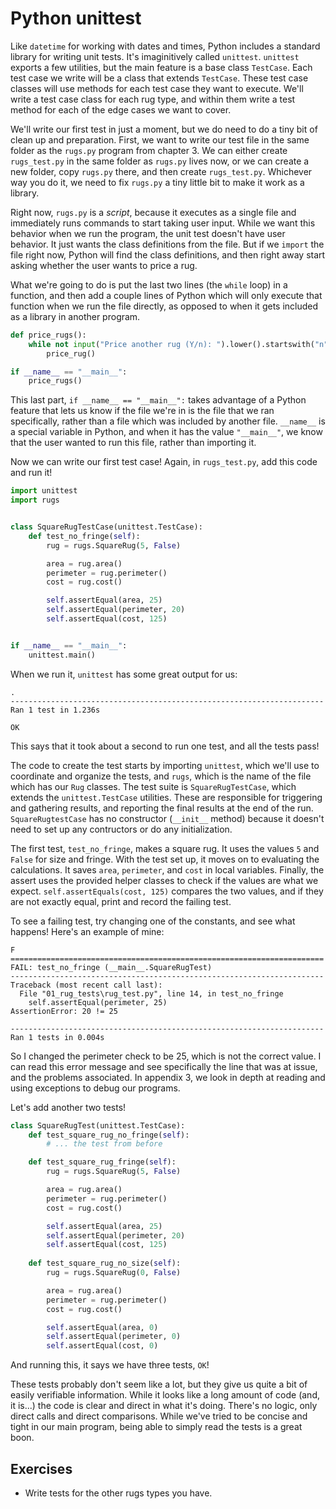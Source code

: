 # Python unittest

Like `datetime` for working with dates and times, Python includes a standard
library for writing unit tests. It's imaginitively called `unittest`. `unittest`
exports a few utilities, but the main feature is a base class `TestCase`. Each
test case we write will be a class that extends `TestCase`. These test case
classes will use methods for each test case they want to execute. We'll write a
test case class for each rug type, and within them write a test method for each
of the edge cases we want to cover.

We'll write our first test in just a moment, but we do need to do a tiny bit of
clean up and preparation. First, we want to write our test file in the same
folder as the `rugs.py` program from chapter 3. We can either create
`rugs_test.py` in the same folder as `rugs.py` lives now, or we can create a new
folder, copy `rugs.py` there, and then create `rugs_test.py`. Whichever way you
do it, we need to fix `rugs.py` a tiny little bit to make it work as a library.

Right now, `rugs.py` is a *script*, because it executes as a single file and
immediately runs commands to start taking user input. While we want this
behavior when we run the program, the unit test doesn't have user behavior. It
just wants the class definitions from the file. But if we `import` the file
right now, Python will find the class definitions, and then right away start
asking whether the user wants to price a rug.

What we're going to do is put the last two lines (the `while` loop) in a
function, and then add a couple lines of Python which will only execute that
function when we run the file directly, as opposed to when it gets included as a
library in another program.

```py
def price_rugs():
    while not input("Price another rug (Y/n): ").lower().startswith("n"):
        price_rug()

if __name__ == "__main__":
    price_rugs()
```

This last part, `if __name__ == "__main__":` takes advantage of a Python feature
that lets us know if the file we're in is the file that we ran specifically,
rather than a file which was included by another file. `__name__` is a special
variable in Python, and when it has the value `"__main__"`, we know that the
user wanted to run this file, rather than importing it.

Now we can write our first test case! Again, in `rugs_test.py`, add this code
and run it!

```py
import unittest
import rugs


class SquareRugTestCase(unittest.TestCase):
    def test_no_fringe(self):
        rug = rugs.SquareRug(5, False)

        area = rug.area()
        perimeter = rug.perimeter()
        cost = rug.cost()

        self.assertEqual(area, 25)
        self.assertEqual(perimeter, 20)
        self.assertEqual(cost, 125)


if __name__ == "__main__":
    unittest.main()
```

When we run it, `unittest` has some great output for us:

```
.
----------------------------------------------------------------------
Ran 1 test in 1.236s

OK
```

This says that it took about a second to run one test, and all the tests pass!

The code to create the test starts by importing `unittest`, which we'll use to
coordinate and organize the tests, and `rugs`, which is the name of the file
which has our `Rug` classes. The test suite is `SquareRugTestCase`, which
extends the `unittest.TestCase` utilities. These are responsible for triggering
and gathering results, and reporting the final results at the end of the run.
`SquareRugtestCase` has no constructor (`__init__` method) because it doesn't
need to set up any contructors or do any initialization. 

The first test, `test_no_fringe`, makes a square rug. It uses the values `5` and
`False` for size and fringe. With the test set up, it moves on to evaluating the
calculations. It saves `area`, `perimeter`, and `cost` in local variables.
Finally, the assert uses the provided helper classes to check if the values are
what we expect. `self.assertEquals(cost, 125)` compares the two values, and if
they are not exactly equal, print and record the failing test.

To see a failing test, try changing one of the constants, and see what happens!
Here's an example of mine:

```
F
======================================================================
FAIL: test_no_fringe (__main__.SquareRugTest)
----------------------------------------------------------------------
Traceback (most recent call last):
  File "01_rug_tests\rug_test.py", line 14, in test_no_fringe
    self.assertEqual(perimeter, 25)
AssertionError: 20 != 25

----------------------------------------------------------------------
Ran 1 tests in 0.004s
```

So I changed the perimeter check to be 25, which is not the correct value. I can
read this error message and see specifically the line that was at issue, and the
problems associated. In appendix 3, we look in depth at reading and using
exceptions to debug our programs.

Let's add another two tests!

```py
class SquareRugTest(unittest.TestCase):
    def test_square_rug_no_fringe(self):
        # ... the test from before

    def test_square_rug_fringe(self):
        rug = rugs.SquareRug(5, False)

        area = rug.area()
        perimeter = rug.perimeter()
        cost = rug.cost()

        self.assertEqual(area, 25)
        self.assertEqual(perimeter, 20)
        self.assertEqual(cost, 125)
    
    def test_square_rug_no_size(self):
        rug = rugs.SquareRug(0, False)

        area = rug.area()
        perimeter = rug.perimeter()
        cost = rug.cost()

        self.assertEqual(area, 0)
        self.assertEqual(perimeter, 0)
        self.assertEqual(cost, 0)
```

And running this, it says we have three tests, `OK`!

These tests probably don't seem like a lot, but they give us quite a bit of
easily verifiable information. While it looks like a long amount of code (and,
it is...) the code is clear and direct in what it's doing. There's no logic,
only direct calls and direct comparisons. While we've tried to be concise and
tight in our main program, being able to simply read the tests is a great boon.

## Exercises

*   Write tests for the other rugs types you have.
